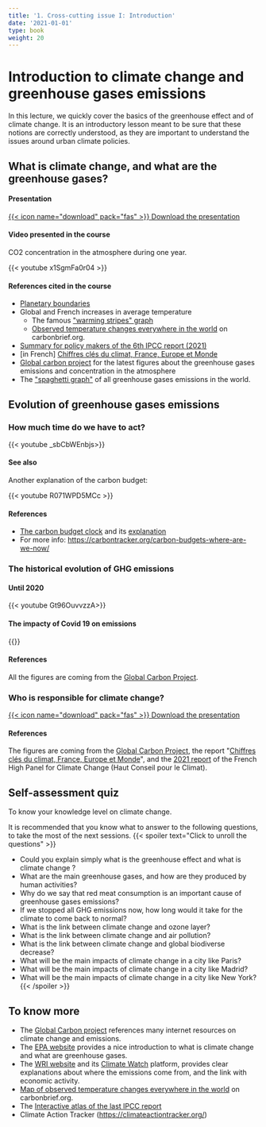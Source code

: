 ```yaml
---
title: '1. Cross-cutting issue I: Introduction'
date: '2021-01-01'
type: book
weight: 20
---
```

# Introduction to climate change and greenhouse gases emissions

<!--more-->

In this lecture, we quickly cover the basics of the greenhouse effect and of climate change. It is an introductory lesson meant to be sure that these notions are correctly understood, as they are important to understand the issues around urban climate policies.

## What is climate change, and what are the greenhouse gases?

#### Presentation

[{{< icon name="download" pack="fas" >}} Download the presentation](http://www.centre-cired.fr/wp-content/uploads/2021/08/Course-1-GETEC-Viguie.pdf)

#### Video presented in the course 
CO2 concentration in the atmosphere during one year.

{{< youtube x1SgmFa0r04 >}}

#### References cited in the course
- [Planetary boundaries](https://science.sciencemag.org/content/347/6223/1259855)
- Global and French increases in average temperature
  - The famous ["warming stripes" graph](https://showyourstripes.info/)
  - [Observed temperature changes everywhere in the world](https://www.carbonbrief.org/mapped-how-every-part-of-the-world-has-warmed-and-could-continue-to-warm) on carbonbrief.org.
- [Summary for policy makers of the 6th IPCC report (2021)](https://www.ipcc.ch/report/ar6/wg1/downloads/report/IPCC_AR6_WGI_SPM.pdf)
- [in French] [Chiffres clés du climat, France, Europe et Monde](https://www.statistiques.developpement-durable.gouv.fr/edition-numerique/chiffres-cles-du-climat/2-causes-du-changement-climatique)
- [Global carbon project](https://www.globalcarbonproject.org/) for the latest figures about the greenhouse gases emissions and concentration in the atmosphere
- The ["spaghetti graph"](https://www.wri.org/data/world-greenhouse-gas-emissions-2016) of all greenhouse gases emissions in the world.
## Evolution of greenhouse gases emissions


### How much time do we have to act?
{{< youtube _sbCbWEnbjs>}}

#### See also
Another explanation of the carbon budget:

{{< youtube R071WPD5MCc >}}

#### References
- [The carbon budget clock](https://www.mcc-berlin.net/fileadmin/data/clock/carbon_clock.htm?i=3267263) and its [explanation](https://www.mcc-berlin.net/en/research/co2-budget.html)
- For more info: https://carbontracker.org/carbon-budgets-where-are-we-now/ 

### The historical evolution of GHG emissions

#### Until 2020
{{< youtube Gt96OuvvzzA>}}

#### The impacty of Covid 19 on emissions

{{<youtube y43Yc8rphLQ>}}

#### References
All the figures are coming from the [Global Carbon Project](https://www.globalcarbonproject.org/).

### Who is responsible for climate change?

[{{< icon name="download" pack="fas" >}} Download the presentation](http://www.centre-cired.fr/wp-content/uploads/2021/09/who_responsible.pdf)

#### References
The figures are coming from the [Global Carbon Project](https://www.globalcarbonproject.org/), the report "[Chiffres clés du climat, France, Europe et Monde](https://www.statistiques.developpement-durable.gouv.fr/edition-numerique/chiffres-cles-du-climat/2-causes-du-changement-climatique)", and the [2021 report](https://www.hautconseilclimat.fr/publications/rapport-annuel-2021-renforcer-lattenuation-engager-ladaptation/) of the French High Panel for Climate Change (Haut Conseil pour le Climat).

## Self-assessment quiz
To know your knowledge level on climate change.

It is recommended that you know what to answer to the following questions, to take the most of the next sessions.
{{< spoiler text="Click to unroll the questions" >}}
-	Could you explain simply what is the greenhouse effect and what is climate change ?
-	What are the main greenhouse gases, and how are they produced by human activities?
-	Why do we say that red meat consumption is an important cause of greenhouse gases emissions?
-	If we stopped all GHG emissions now, how long would it take for the climate to come back to normal?
-	What is the link between climate change and ozone layer?
-	What is the link between climate change and air pollution?
-	What is the link between climate change and global biodiverse decrease?
-	What will be the main impacts of climate change in a city like Paris?
-	What will be the main impacts of climate change in a city like Madrid?
-	What will be the main impacts of climate change in a city like New York?
{{< /spoiler >}}


## To know more

- The [Global Carbon project](https://www.globalcarbonproject.org/products/internetResources.htm#General) references many internet resources on climate change and emissions.
- The [EPA website](https://www.epa.gov/ghgemissions/overview-greenhouse-gases) provides a nice introduction to what is climate change and what are greenhouse gases.
- The [WRI website](https://www.wri.org/blog/2020/02/greenhouse-gas-emissions-by-country-sector) and its [Climate Watch](https://www.wri.org/initiatives/climate-watch) platform, provides clear explanations about where the emissions come from, and the link with economic activity.
- [Map of observed temperature changes everywhere in the world](https://www.carbonbrief.org/mapped-how-every-part-of-the-world-has-warmed-and-could-continue-to-warm) on carbonbrief.org.
- The [Interactive atlas of the last IPCC report](https://interactive-atlas.ipcc.ch/)
- Climate Action Tracker (https://climateactiontracker.org/)

